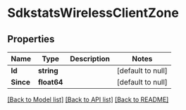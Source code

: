# SdkstatsWirelessClientZone

## Properties
Name | Type | Description | Notes
------------ | ------------- | ------------- | -------------
**Id** | **string** |  | [default to null]
**Since** | **float64** |  | [default to null]

[[Back to Model list]](../README.md#documentation-for-models) [[Back to API list]](../README.md#documentation-for-api-endpoints) [[Back to README]](../README.md)

